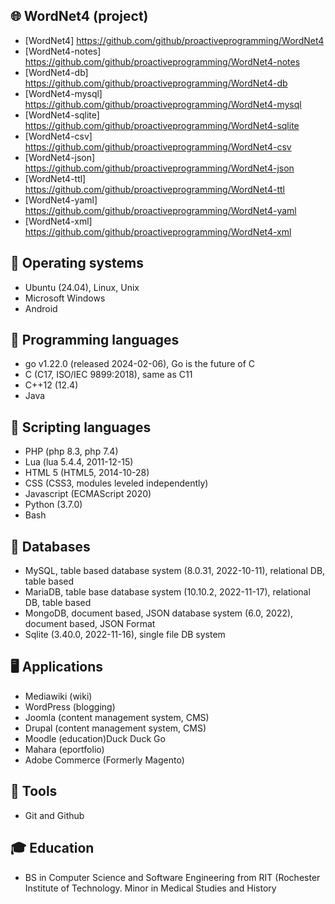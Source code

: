 ## 🌐 WordNet4 (project)
- [WordNet4] https://github.com/github/proactiveprogramming/WordNet4
- [WordNet4-notes] https://github.com/github/proactiveprogramming/WordNet4-notes
- [WordNet4-db] https://github.com/github/proactiveprogramming/WordNet4-db
- [WordNet4-mysql] https://github.com/github/proactiveprogramming/WordNet4-mysql
- [WordNet4-sqlite] https://github.com/github/proactiveprogramming/WordNet4-sqlite
- [WordNet4-csv] https://github.com/github/proactiveprogramming/WordNet4-csv
- [WordNet4-json] https://github.com/github/proactiveprogramming/WordNet4-json
- [WordNet4-ttl] https://github.com/github/proactiveprogramming/WordNet4-ttl
- [WordNet4-yaml] https://github.com/github/proactiveprogramming/WordNet4-yaml
- [WordNet4-xml] https://github.com/github/proactiveprogramming/WordNet4-xml

## 📕 Operating systems 
- Ubuntu (24.04), Linux, Unix
- Microsoft Windows
- Android
	
## 🔧 Programming languages
- go v1.22.0 (released 2024-02-06), Go is the future of C 
- C (C17, ISO/IEC 9899:2018), same as C11
- C++12 (12.4)
- Java

## 🔩 Scripting languages
- PHP (php 8.3, php 7.4)
- Lua (lua 5.4.4, 2011-12-15) 
- HTML 5 (HTML5, 2014-10-28)
- CSS (CSS3, modules leveled independently)
- Javascript (ECMAScript 2020)
- Python (3.7.0)
- Bash
	
## 🔗 Databases
- MySQL, table based database system (8.0.31, 2022-10-11), relational DB, table based
- MariaDB, table base database system (10.10.2, 2022-11-17), relational DB, table based
- MongoDB, document based, JSON database system (6.0, 2022), document based, JSON Format
- Sqlite (3.40.0, 2022-11-16), single file DB system

## 🖥️ Applications
- Mediawiki (wiki)
- WordPress (blogging)
- Joomla (content management system, CMS)
- Drupal (content management system, CMS)
- Moodle (education)Duck Duck Go
- Mahara (eportfolio)
- Adobe Commerce (Formerly Magento)

## 🧰 Tools
- Git and Github

## 🎓 Education
- BS in Computer Science and Software Engineering from RIT (Rochester Institute of Technology.  Minor in Medical Studies and History





